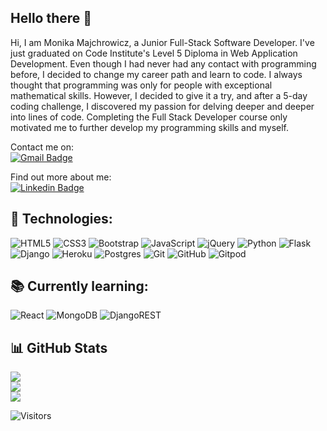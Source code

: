 ## Hello there 👋


Hi, I am Monika Majchrowicz, a Junior Full-Stack Software Developer. I've just graduated on Code Institute's Level 5 Diploma in Web Application Development. Even though I had never had any contact with programming before, I decided to change my career path and learn to code. I always thought that programming was only for people with exceptional mathematical skills. However, I decided to give it a try, and after a 5-day coding challenge, I discovered my passion for delving deeper and deeper into lines of code. Completing the Full Stack Developer course only motivated me to further develop my programming skills and myself.

Contact me on: <br>
[![Gmail Badge](https://img.shields.io/badge/-mn.majchrowicz@gmail.com-c14438?style=flat-square&logo=Gmail&logoColor=white&link=mailto:mn.majchrowicz@gmail.com)](mailto:mn.majchrowicz@gmail.com)

Find out more about me: <br>
[![Linkedin Badge](https://img.shields.io/badge/-monikamajchrowicz-blue?style=flat-square&logo=Linkedin&logoColor=white&link=https://https://www.linkedin.com/in/monika-majchrowicz-bb0269251/)](https://www.linkedin.com/in/monika-majchrowicz-bb0269251/)

## :floppy_disk: Technologies:

![HTML5](https://img.shields.io/badge/-HTML5-E34F26?style=flat-square&logo=html5&logoColor=white)
![CSS3](https://img.shields.io/badge/-CSS3-1572B6?style=flat-square&logo=css3)
![Bootstrap](https://img.shields.io/badge/-Bootstrap-563D7C?style=flat-square&logo=bootstrap)
![JavaScript](https://img.shields.io/badge/-JavaScript-black?style=flat-square&logo=javascript)
![jQuery](https://img.shields.io/badge/jquery-%230769AD.svg?style=flat-square&logo=jquery&logoColor=white)
![Python](https://img.shields.io/badge/-Python-black?style=flat-square&logo=Python)
![Flask](https://img.shields.io/badge/flask-%23000.svg?style=flat-square&logo=flask&logoColor=white)
![Django](https://img.shields.io/badge/django-%23092E20.svg?style=flat-square&logo=django&logoColor=white)
![Heroku](https://img.shields.io/badge/heroku-%23430098.svg?style=flat-square&logo=heroku&logoColor=white)
![Postgres](https://img.shields.io/badge/postgres-%23316192.svg?style=flat-square&logo=postgresql&logoColor=white)
![Git](https://img.shields.io/badge/-Git-black?style=flat-square&logo=git)
![GitHub](https://img.shields.io/badge/-GitHub-181717?style=flat-square&logo=github)
![Gitpod](https://img.shields.io/badge/-Gitpod-f06611.svg?style=flat-square&logo=gitpod&logoColor=white)

## :books: Currently learning:

![React](https://img.shields.io/badge/-React-black?style=flat-square&logo=react)
![MongoDB](https://img.shields.io/badge/MongoDB-%234ea94b.svg?style=flat-square&logo=mongodb&logoColor=white)
![DjangoREST](https://img.shields.io/badge/DJANGO-REST-ff1709?style=flat-square&logo=django&logoColor=white&color=ff1709&labelColor=gray)

## :bar_chart: GitHub Stats
![](https://github-readme-stats.vercel.app/api?username=monimaj89&theme=dark&hide_border=false&include_all_commits=true&count_private=true)<br/>
![](https://github-readme-streak-stats.herokuapp.com/?user=monimaj89&theme=dark&hide_border=false)<br/>
![](https://github-readme-stats.vercel.app/api/top-langs/?username=monimaj89&theme=dark&hide_border=false&include_all_commits=true&count_private=true&layout=compact)

![Visitors](https://api.visitorbadge.io/api/visitors?path=https%3A%2F%2Fgithub.com%2Fmonimaj89&countColor=%23263759)
<!--
**monimaj89/monimaj89** is a ✨ _special_ ✨ repository because its `README.md` (this file) appears on your GitHub profile.

Here are some ideas to get you started:

- 🔭 I’m currently working on ...
- 🌱 I’m currently learning ...
- 👯 I’m looking to collaborate on ...
- 🤔 I’m looking for help with ...
- 💬 Ask me about ...
- 📫 How to reach me: ...
- 😄 Pronouns: ...
- ⚡ Fun fact: ...
-->
